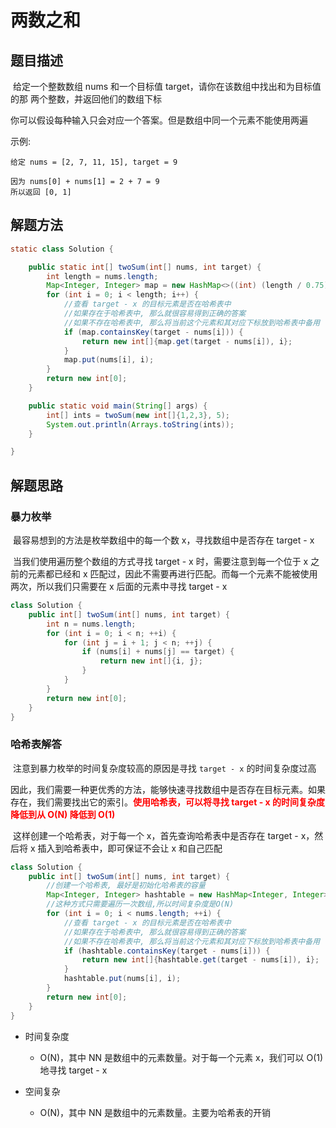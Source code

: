 # 两数之和

## 题目描述

​		给定一个整数数组 nums 和一个目标值 target，请你在该数组中找出和为目标值的那 两个整数，并返回他们的数组下标

你可以假设每种输入只会对应一个答案。但是数组中同一个元素不能使用两遍

示例:

```
给定 nums = [2, 7, 11, 15], target = 9

因为 nums[0] + nums[1] = 2 + 7 = 9
所以返回 [0, 1]
```



## 解题方法

```java
static class Solution {

    public static int[] twoSum(int[] nums, int target) {
        int length = nums.length;
        Map<Integer, Integer> map = new HashMap<>((int) (length / 0.75) + 1);
        for (int i = 0; i < length; i++) {
            //查看 target - x 的目标元素是否在哈希表中
            //如果存在于哈希表中, 那么就很容易得到正确的答案
            //如果不存在哈希表中, 那么将当前这个元素和其对应下标放到哈希表中备用
            if (map.containsKey(target - nums[i])) {
                return new int[]{map.get(target - nums[i]), i};
            }
            map.put(nums[i], i);
        }
        return new int[0];
    }

    public static void main(String[] args) {
        int[] ints = twoSum(new int[]{1,2,3}, 5);
        System.out.println(Arrays.toString(ints));
    }

}
```





## 解题思路

### 暴力枚举

​		最容易想到的方法是枚举数组中的每一个数 x，寻找数组中是否存在 target - x

​		当我们使用遍历整个数组的方式寻找 target - x 时，需要注意到每一个位于 x 之前的元素都已经和 x 匹配过，因此不需要再进行匹配。而每一个元素不能被使用两次，所以我们只需要在 x 后面的元素中寻找 target - x

```java
class Solution {
    public int[] twoSum(int[] nums, int target) {
        int n = nums.length;
        for (int i = 0; i < n; ++i) {
            for (int j = i + 1; j < n; ++j) {
                if (nums[i] + nums[j] == target) {
                    return new int[]{i, j};
                }
            }
        }
        return new int[0];
    }
}
```



### 哈希表解答

​		注意到暴力枚举的时间复杂度较高的原因是寻找 `target - x` 的时间复杂度过高

​		因此，我们需要一种更优秀的方法，能够快速寻找数组中是否存在目标元素。如果存在，我们需要找出它的索引。<font color=red>**使用哈希表，可以将寻找 target - x 的时间复杂度降低到从 O(N) 降低到 O(1)**</font>

​		这样创建一个哈希表，对于每一个 x，首先查询哈希表中是否存在 target - x，然后将 x 插入到哈希表中，即可保证不会让 x 和自己匹配

```java
class Solution {
    public int[] twoSum(int[] nums, int target) {
        //创建一个哈希表, 最好是初始化哈希表的容量
        Map<Integer, Integer> hashtable = new HashMap<Integer, Integer>((int)(nums.length / 0.75) + 1);
        //这种方式只需要遍历一次数组,所以时间复杂度是O(N)
        for (int i = 0; i < nums.length; ++i) {
            //查看 target - x 的目标元素是否在哈希表中
            //如果存在于哈希表中, 那么就很容易得到正确的答案
            //如果不存在哈希表中, 那么将当前这个元素和其对应下标放到哈希表中备用
            if (hashtable.containsKey(target - nums[i])) {
                return new int[]{hashtable.get(target - nums[i]), i};
            }
            hashtable.put(nums[i], i);
        }
        return new int[0];
    }
}
```

- 时间复杂度
  - O(N)，其中 NN 是数组中的元素数量。对于每一个元素 x，我们可以 O(1) 地寻找 target - x

- 空间复杂
  - O(N)，其中 NN 是数组中的元素数量。主要为哈希表的开销